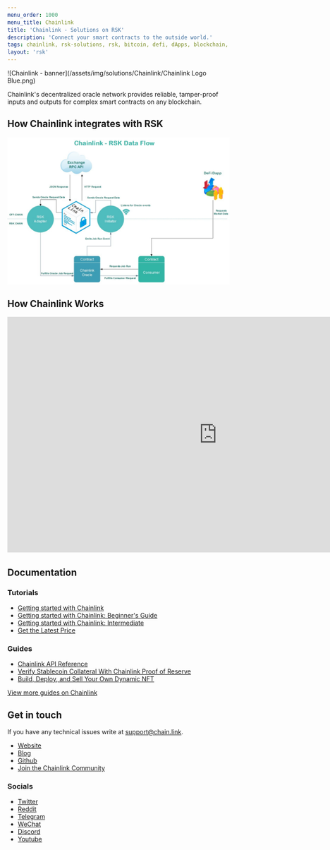 ```yaml
---
menu_order: 1000
menu_title: Chainlink
title: 'Chainlink - Solutions on RSK'
description: 'Connect your smart contracts to the outside world.'
tags: chainlink, rsk-solutions, rsk, bitcoin, defi, dApps, blockchain, node, smart-contracts
layout: 'rsk'
---
```


![Chainlink - banner](/assets/img/solutions/Chainlink/Chainlink Logo Blue.png)

Chainlink's decentralized oracle network provides reliable, tamper-proof inputs and outputs for complex smart contracts on any blockchain.

## How Chainlink integrates with RSK

![Chainlink-RSK-Integration](/assets/img/solutions/Chainlink/integration-image.png)

## How Chainlink Works

<div class="video-container">
  <iframe width="949" height="534" src="https://www.youtube.com/embed/ZJfkNzyO7-U" frameborder="0" allow="accelerometer; autoplay; encrypted-media; gyroscope; picture-in-picture" allowfullscreen></iframe>
</div>


## Documentation

### Tutorials

- [Getting started with Chainlink](https://docs.chain.link/docs/getting-started)
- [Getting started with Chainlink: Beginner's Guide](https://docs.chain.link/docs/beginners-tutorial)
- [Getting started with Chainlink: Intermediate](https://docs.chain.link/docs/intermediates-tutorial)
- [Get the Latest Price](https://docs.chain.link/docs/get-the-latest-price)

### Guides

- [Chainlink API Reference](https://docs.chain.link/docs/price-feeds-api-reference)
- [Verify Stablecoin Collateral With Chainlink Proof of Reserve](https://blog.chain.link/verify-stablecoin-collateral-with-chainlink-proof-of-reserve/)
- [Build, Deploy, and Sell Your Own Dynamic NFT](https://blog.chain.link/build-deploy-and-sell-your-own-dynamic-nft/)

[View more guides on Chainlink](https://blog.chain.link/tag/developers/)

## Get in touch

If you have any technical issues write at [support@chain.link](mailto:support@chain.link).

- [Website](https://chain.link/)
- [Blog](https://blog.chain.link/)
- [Github](https://github.com/smartcontractkit/chainlink)
- [Join the Chainlink Community](https://chain.link/community)

### Socials

- [Twitter](https://twitter.com/chainlink)
- [Reddit](https://www.reddit.com/r/Chainlink/)
- [Telegram](https://t.me/chainlinkofficial) 
- [WeChat](https://blog.chain.link/chainlink-chinese-communities/)
- [Discord](https://discord.com/invite/aSK4zew) 
- [Youtube](https://www.youtube.com/playlist?list=PLVP9aGDn-X0QwJVbQvuKr-zrh2_DV5M6J)